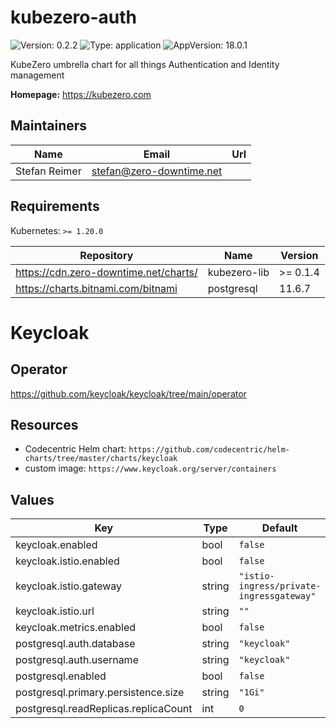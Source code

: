 # kubezero-auth

![Version: 0.2.2](https://img.shields.io/badge/Version-0.2.2-informational?style=flat-square) ![Type: application](https://img.shields.io/badge/Type-application-informational?style=flat-square) ![AppVersion: 18.0.1](https://img.shields.io/badge/AppVersion-18.0.1-informational?style=flat-square)

KubeZero umbrella chart for all things Authentication and Identity management

**Homepage:** <https://kubezero.com>

## Maintainers

| Name | Email | Url |
| ---- | ------ | --- |
| Stefan Reimer | <stefan@zero-downtime.net> |  |

## Requirements

Kubernetes: `>= 1.20.0`

| Repository | Name | Version |
|------------|------|---------|
| https://cdn.zero-downtime.net/charts/ | kubezero-lib | >= 0.1.4 |
| https://charts.bitnami.com/bitnami | postgresql | 11.6.7 |

# Keycloak
   
## Operator

https://github.com/keycloak/keycloak/tree/main/operator

## Resources

- Codecentric Helm chart: `https://github.com/codecentric/helm-charts/tree/master/charts/keycloak`
- custom image: `https://www.keycloak.org/server/containers`
   
## Values

| Key | Type | Default | Description |
|-----|------|---------|-------------|
| keycloak.enabled | bool | `false` |  |
| keycloak.istio.enabled | bool | `false` |  |
| keycloak.istio.gateway | string | `"istio-ingress/private-ingressgateway"` |  |
| keycloak.istio.url | string | `""` |  |
| keycloak.metrics.enabled | bool | `false` |  |
| postgresql.auth.database | string | `"keycloak"` |  |
| postgresql.auth.username | string | `"keycloak"` |  |
| postgresql.enabled | bool | `false` |  |
| postgresql.primary.persistence.size | string | `"1Gi"` |  |
| postgresql.readReplicas.replicaCount | int | `0` |  |
